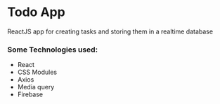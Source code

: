 # Todo App

ReactJS app for creating tasks and storing them in a realtime database 

### Some Technologies used:
* React
* CSS Modules
* Axios
* Media query
* Firebase
